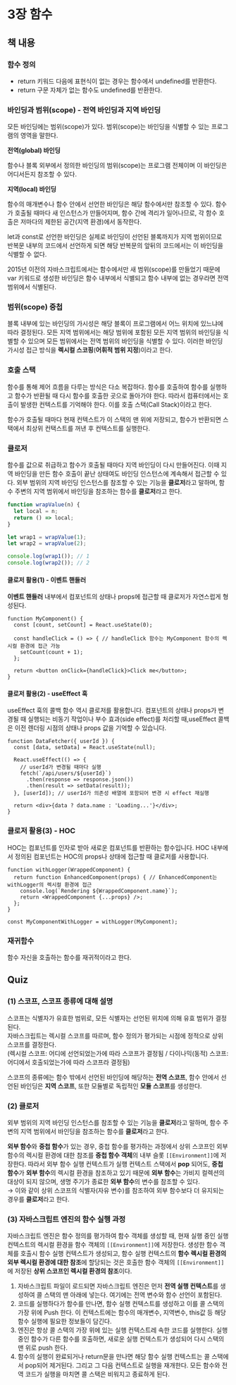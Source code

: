 # 3장 함수

## 책 내용

### 함수 정의
- return 키워드 다음에 표현식이 없는 경우는 함수에서 undefined를 반환한다.
- return 구문 자체가 없는 함수도 undefined를 반환한다.

### 바인딩과 범위(scope) - 전역 바인딩과 지역 바인딩

모든 바인딩에는 범위(scope)가 있다. 범위(scope)는 바인딩을 식별할 수 있는 프로그램의 영역을 말한다.

**전역(global) 바인딩**

함수나 블록 외부에서 정의한 바인딩의 범위(scope)는 프로그램 전체이며 이 바인딩은 어디서든지 참조할 수 있다.

**지역(local) 바인딩** 

함수의 매개변수나 함수 안에서 선언한 바인딩은 해당 함수에서만 참조할 수 있다.
함수가 호출될 때마다 새 인스턴스가 만들어지며, 함수 간에 격리가 일어나므로, 각 함수 호출은 저마다의 제한된 공간(지역 환경)에서 동작한다.

let과 const로 선언한 바인딩은 실제로 바인딩이 선언된 블록까지가 지역 범위이므로 반복문 내부의 코드에서 선언하게 되면 해당 반복문의 앞뒤의 코드에서는 이 바인딩을 식별할 수 없다.

2015년 이전의 자바스크립트에서는 함수에서만 새 범위(scope)를 만들었기 때문에 var 키워드로 생성한 바인딩은 함수 내부에서 식별되고 함수 내부에 없는 경우라면 전역 범위에서 식별된다.

### 범위(scope) 중첩

블록 내부에 있는 바인딩의 가시성은 해당 블록이 프로그램에서 어느 위치에 있느냐에 따라 결정된다. 
모든 지역 범위에서는 해당 범위에 포함된 모든 지역 범위의 바인딩을 식별할 수 있으며 모든 범위에서는 전역 범위의 바인딩을 식별할 수 있다. 
이러한 바인딩 가시성 접근 방식을 **렉시컬 스코핑**(**어휘적 범위 지정**)이라고 한다.

### 호출 스택

함수를 통해 제어 흐름을 다루는 방식은 다소 복잡하다. 
함수를 호출하여 함수를 실행하고 함수가 반환될 때 다시 함수를 호출한 곳으로 돌아가야 한다. 
따라서 컴퓨터에서는 호출이 발생한 컨텍스트를 기억해야 한다. 이를 호출 스택(Call Stack)이라고 한다.

함수가 호출될 때마다 현재 컨텍스트가 이 스택의 맨 위에 저장되고, 함수가 반환되면 스택에서 최상위 컨택스트를 꺼낸 후 컨텍스트를 실행한다.

### 클로저

함수를 값으로 취급하고 함수가 호출될 때마다 지역 바인딩이 다시 만들어진다. 이때 지역 바인딩을 만든 함수 호출이 끝난 상태여도 바인딩 인스턴스에 계속해서 접근할 수 있다.
외부 범위의 지역 바인딩 인스턴스를 참조할 수 있는 기능을 **클로저**라고 말하며, 함수 주변의 지역 범위에서 바인딩을 참조하는 함수를 **클로저**라고 한다.

```javascript
function wrapValue(n) {
  let local = n;
  return () => local;
}

let wrap1 = wrapValue(1);
let wrap2 = wrapValue(2);

console.log(wrap1()); // 1
console.log(wrap2()); // 2
```


#### 클로저 활용(1) - 이벤트 핸들러

**이벤트 핸들러** 내부에서 컴포넌트의 상태나 props에 접근할 때 클로저가 자연스럽게 형성된다.

```tsx
function MyComponent() {
  const [count, setCount] = React.useState(0);

  const handleClick = () => { // handleClick 함수는 MyComponent 함수의 렉시컬 환경에 접근 가능
    setCount(count + 1);
  };

  return <button onClick={handleClick}>Click me</button>;
}
```

#### 클로저 활용(2) - useEffect 훅

useEffect 훅의 콜백 함수 역시 클로저를 활용합니다. 컴포넌트의 상태나 props가 변경될 때 실행되는 비동기 작업이나 부수 효과(side effect)를 처리할 때,useEffect 콜백은 이전 렌더링 시점의 상태나 props 값을 기억할 수 있습니다.

```tsx
function DataFetcher({ userId }) {
  const [data, setData] = React.useState(null);

  React.useEffect(() => {
    // userId가 변경될 때마다 실행
    fetch(`/api/users/${userId}`)
      .then(response => response.json())
      .then(result => setData(result));
  }, [userId]); // userId가 의존성 배열에 포함되어 변경 시 effect 재실행

  return <div>{data ? data.name : 'Loading...'}</div>;
}
```

### 클로저 활용(3) - HOC

HOC는 컴포넌트를 인자로 받아 새로운 컴포넌트를 반환하는 함수입니다. HOC 내부에서 정의된 컴포넌트는 HOC의 props나 상태에 접근할 때 클로저를 사용합니다.

```tsx
function withLogger(WrappedComponent) {
  return function EnhancedComponent(props) { // EnhancedComponent는 withLogger의 렉시컬 환경에 접근
    console.log(`Rendering ${WrappedComponent.name}`);
    return <WrappedComponent {...props} />;
  };
}

const MyComponentWithLogger = withLogger(MyComponent);
```

### 재귀함수

함수 자신을 호출하는 함수를 재귀적이라고 한다. 

## Quiz

### (1) 스코프, 스코프 종류에 대해 설명

스코프는 식별자가 유효한 범위로, 모든 식별자는 선언된 위치에 의해 유효 범위가 결정된다.<br />
자바스크립트는 렉시컬 스코프를 따르며, 함수 정의가 평가되는 시점에 정적으로 상위 스코프를 결정한다.<br />
(렉시컬 스코프: 어디에 선언되었는가에 따라 스코프가 결정됨 / 다이나믹(동적) 스코프: 어디에서 호출되었는가에 따라 스코프라 결정됨)

스코프의 종류에는 함수 밖에서 선언된 바인딩에 해당하는 **전역 스코프**, 함수 안에서 선언된 바인딩은 **지역 스코프**, 또한 모듈별로 독립적인 **모듈 스코프**를 생성한다.

### (2) 클로저

외부 범위의 지역 바인딩 인스턴스를 참조할 수 있는 기능을 **클로저**라고 말하며, 함수 주변의 지역 범위에서 바인딩을 참조하는 함수를 **클로저**라고 한다.

**외부 함수**와 **중첩 함수**가 있는 경우, 중첩 함수를 평가하는 과정에서 상위 스코프인 외부 함수의 렉시컬 환경에 대한 참조를 **중첩 함수 객체**의 내부 슬롯 `[[Environment]]`에 저장한다. 따라서 외부 함수 실행 컨텍스트가 실행 컨텍스트 스택에서 **pop** 되어도, **중첩 함수**가 **외부 함수**의 렉시컬 환경을 참조하고 있기 때문에 **외부 함수**는 가비지 컬렉션의 대상이 되지 않으며, 생명 주기가 종료한 **외부 함수**의 변수를 참조할 수 있다.
<br /> → 이와 같이 상위 스코프의 식별자(자유 변수)를 참조하여 외부 함수보다 더 유지되는 경우를 **클로저**라고 한다.


### (3) 자바스크립트 엔진의 함수 실행 과정

자바스크립트 엔진은 함수 정의를 평가하여 함수 객체를 생성할 때, 현재 실행 중인 실행 컨텍스트의 렉시컬 환경을 함수 객체의 `[[Environment]]`에 저장한다. 생성한 함수 객체를 호출시 함수 실행 컨텍스트가 생성되고, 함수 실행 컨텍스트의 **함수 렉시컬 환경의 외부 렉시컬 환경에 대한 참조**에 할당되는 것은 호출한 함수 객체의 `[[Environment]]`에 저장된 **상위 스코프인 렉시컬 환경의 참조**이다.

1. 자바스크립트 파일이 로드되면 자바스크립트 엔진은 먼저 **전역 실행 컨텍스트**를 생성하여 콜 스택의 맨 아래에 넣는다. 여기에는 전역 변수와 함수 선언이 포함된다.
2. 코드를 실행하다가 함수를 만나면, 함수 실행 컨텍스트를 생성하고 이를 콜 스택의 가장 위에 Push 한다. 이 컨텍스트에는 함수의 매개변수, 지역변수, this값 등 해당 함수 실행에 필요한 정보들이 담긴다.
3. 엔진은 항상 콜 스택의 가장 위에 있는 실행 컨텍스트레 속한 코드를 실행한다. 실행 중인 함수가 다른 함수를 호출하면, 새로운 실행 컨텍스트가 생성되어 다시 스택의 맨 위로 push 한다.
4. 함수의 실행이 완료되거나 return문을 만나면 해당 함수 실행 컨텍스트는 콜 스택에서 pop되어 제거된다. 그리고 그 다음 컨텍스트로 실행을 재개한다. 모든 함수와 전역 코드가 실행을 마치면 콜 스택은 비워지고 종료하게 된다.

